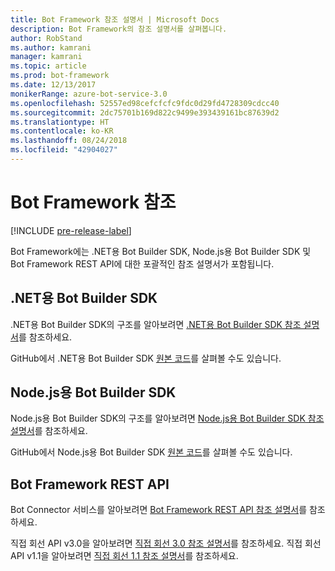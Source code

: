```yaml
---
title: Bot Framework 참조 설명서 | Microsoft Docs
description: Bot Framework의 참조 설명서를 살펴봅니다.
author: RobStand
ms.author: kamrani
manager: kamrani
ms.topic: article
ms.prod: bot-framework
ms.date: 12/13/2017
monikerRange: azure-bot-service-3.0
ms.openlocfilehash: 52557ed98cefcfcfc9fdc0d29fd4728309cdcc40
ms.sourcegitcommit: 2dc75701b169d822c9499e393439161bc87639d2
ms.translationtype: HT
ms.contentlocale: ko-KR
ms.lasthandoff: 08/24/2018
ms.locfileid: "42904027"
---
```

# <a name="bot-framework-reference"></a>Bot Framework 참조

[!INCLUDE [pre-release-label](./includes/pre-release-label-v3.md)]

Bot Framework에는 .NET용 Bot Builder SDK, Node.js용 Bot Builder SDK 및 Bot Framework REST API에 대한 포괄적인 참조 설명서가 포함됩니다.

## <a name="bot-builder-sdk-for-net"></a>.NET용 Bot Builder SDK
.NET용 Bot Builder SDK의 구조를 알아보려면 [.NET용 Bot Builder SDK 참조 설명서](/dotnet/api/)를 참조하세요.

GitHub에서 .NET용 Bot Builder SDK [원본 코드](https://github.com/Microsoft/BotBuilder/tree/master/CSharp)를 살펴볼 수도 있습니다. 

## <a name="bot-builder-sdk-for-nodejs"></a>Node.js용 Bot Builder SDK
Node.js용 Bot Builder SDK의 구조를 알아보려면 [Node.js용 Bot Builder SDK 참조 설명서](https://docs.botframework.com/en-us/node/builder/calling-reference/modules/_botbuilder_d_.html)를 참조하세요.

GitHub에서 Node.js용 Bot Builder SDK [원본 코드](https://github.com/Microsoft/BotBuilder/tree/master/Node)를 살펴볼 수도 있습니다.

## <a name="bot-framework-rest-apis"></a>Bot Framework REST API
Bot Connector 서비스를 알아보려면 [Bot Framework REST API 참조 설명서](~/rest-api/bot-framework-rest-connector-api-reference.md)를 참조하세요. 

직접 회선 API v3.0을 알아보려면 [직접 회선 3.0 참조 설명서](~/rest-api/bot-framework-rest-direct-line-3-0-api-reference.md)를 참조하세요. 직접 회선 API v1.1을 알아보려면 [직접 회선 1.1 참조 설명서](~/rest-api/bot-framework-rest-direct-line-1-1-api-reference.md)를 참조하세요.


